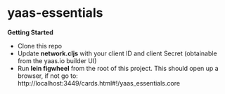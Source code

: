 # yaas-essentials

**Getting Started**

* Clone this repo
* Update **network.cljs** with your client ID and client Secret (obtainable from the yaas.io builder UI)
* Run **lein figwheel** from the root of this project. This should open up a browser, if not go to: http://localhost:3449/cards.html#!/yaas_essentials.core


